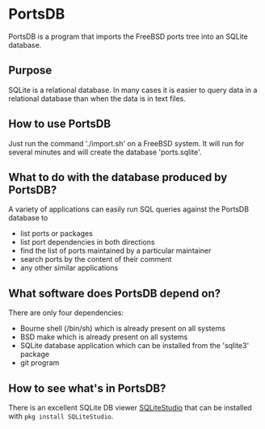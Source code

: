 # PortsDB
PortsDB is a program that imports the FreeBSD ports tree into an SQLite database.

## Purpose
SQLite is a relational database. In many cases it is easier to query data in a relational database than when the data is in text files.

## How to use PortsDB
Just run the command './import.sh' on a FreeBSD system. It will run for several minutes and will create the database 'ports.sqlite'.

## What to do with the database produced by PortsDB?
A variety of applications can easily run SQL queries against the PortsDB database to
* list ports or packages
* list port dependencies in both directions
* find the list of ports maintained by a particular maintainer
* search ports by the content of their comment
* any other similar applications

## What software does PortsDB depend on?
There are only four dependencies:
* Bourne shell (/bin/sh) which is already present on all systems
* BSD make which is already present on all systems
* SQLite database application which can be installed from the 'sqlite3' package
* git program

## How to see what's in PortsDB?
There is an excellent SQLite DB viewer [SQLiteStudio](https://www.sqlitestudio.pl/) that can be installed with ```pkg install SQLiteStudio```.
